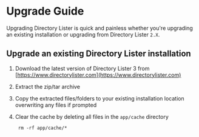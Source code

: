 # Upgrade Guide

Upgrading Directory Lister is quick and painless whether you're upgrading an existing installation or upgrading from Directory Lister `2.X`.

## Upgrade an existing Directory Lister installation

1. Download the latest version of Directory Lister 3 from [https://www.directorylister.com](https://www.directorylister.com)
2. Extract the zip/tar archive
3. Copy the extracted files/folders to your existing installation location overwriting any files if prompted
4.  Clear the cache by deleting all files in the `app/cache` directory

    ```
     rm -rf app/cache/*
    ```

